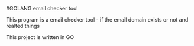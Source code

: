 #GOLANG email checker tool

This program is a email checker tool - if the email domain exists or not and realted things

This project is written in GO

